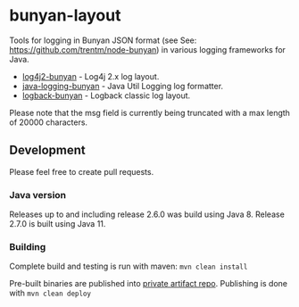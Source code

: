 # bunyan-layout

Tools for logging in Bunyan JSON format (see See: https://github.com/trentm/node-bunyan)
in various logging frameworks for Java.

* [log4j2-bunyan](log4j2-bunyan/) - Log4j 2.x log layout.
* [java-logging-bunyan](java-logging-bunyan/) - Java Util Logging log formatter.
* [logback-bunyan](logback-bunyan/) - Logback classic log layout.

Please note that the msg field is currently being truncated with a max length of 20000 characters.

## Development

Please feel free to create pull requests.

### Java version

Releases up to and including release 2.6.0 was build using Java 8. Release 2.7.0 is built using Java 11. 
### Building

Complete build and testing is run with maven: `mvn clean install`

Pre-built binaries are published into 
[private artifact repo](https://dev.azure.com/kth-integration/team%20integration/_packaging?_a=feed&feed=integration). 
Publishing is done with `mvn clean deploy` 
